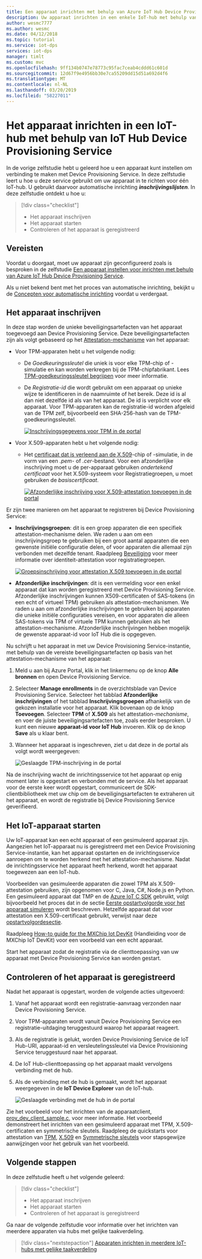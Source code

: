 ```yaml
---
title: Een apparaat inrichten met behulp van Azure IoT Hub Device Provisioning Service | Microsoft Docs
description: Uw apparaat inrichten in een enkele IoT-hub met behulp van IoT Hub Device Provisioning Service
author: wesmc7777
ms.author: wesmc
ms.date: 04/12/2018
ms.topic: tutorial
ms.service: iot-dps
services: iot-dps
manager: timlt
ms.custom: mvc
ms.openlocfilehash: 9ff134b0747e78773c95fac7ceab4cddd61c601d
ms.sourcegitcommit: 12d67f9e4956bb30e7ca55209dd15d51a692d4f6
ms.translationtype: MT
ms.contentlocale: nl-NL
ms.lasthandoff: 03/20/2019
ms.locfileid: "58227011"
---
```

# <a name="provision-the-device-to-an-iot-hub-using-the-azure-iot-hub-device-provisioning-service"></a>Het apparaat inrichten in een IoT-hub met behulp van IoT Hub Device Provisioning Service

In de vorige zelfstudie hebt u geleerd hoe u een apparaat kunt instellen om verbinding te maken met Device Provisioning Service. In deze zelfstudie leert u hoe u deze service gebruikt om uw apparaat in te richten voor één IoT-hub. U gebruikt daarvoor automatische inrichting **_inschrijvingslijsten_**. In deze zelfstudie ontdekt u hoe u:

> [!div class="checklist"]
> * Het apparaat inschrijven
> * Het apparaat starten
> * Controleren of het apparaat is geregistreerd

## <a name="prerequisites"></a>Vereisten

Voordat u doorgaat, moet uw apparaat zijn geconfigureerd zoals is besproken in de zelfstudie [Een apparaat instellen voor inrichten met behulp van Azure IoT Hub Device Provisioning Service](./tutorial-set-up-device.md).

Als u niet bekend bent met het proces van automatische inrichting, bekijkt u de [Concepten voor automatische inrichting](concepts-auto-provisioning.md) voordat u verdergaat.

<a id="enrolldevice"></a>
## <a name="enroll-the-device"></a>Het apparaat inschrijven

In deze stap worden de unieke beveiligingsartefacten van het apparaat toegevoegd aan Device Provisioning Service. Deze beveiligingsartefacten zijn als volgt gebaseerd op het [Attestation-mechanisme](concepts-device.md#attestation-mechanism) van het apparaat:

- Voor TPM-apparaten hebt u het volgende nodig:
    - De *Goedkeuringssleutel* die uniek is voor elke TPM-chip of -simulatie en kan worden verkregen bij de TPM-chipfabrikant.  Lees [TPM-goedkeuringssleutel begrijpen](https://technet.microsoft.com/library/cc770443.aspx) voor meer informatie.
    - De *Registratie-id* die wordt gebruikt om een apparaat op unieke wijze te identificeren in de naamruimte of het bereik. Deze id is al dan niet dezelfde id als van het apparaat. De id is verplicht voor elk apparaat. Voor TPM-apparaten kan de registratie-id worden afgeleid van de TPM zelf, bijvoorbeeld een SHA-256-hash van de TPM-goedkeuringssleutel.

      [![Inschrijvingsgegevens voor TPM in de portal](./media/tutorial-provision-device-to-hub/tpm-device-enrollment.png)](./media/tutorial-provision-device-to-hub/tpm-device-enrollment.png#lightbox)  

- Voor X.509-apparaten hebt u het volgende nodig:
    - Het [certificaat dat is verleend aan de X.509](https://msdn.microsoft.com/library/windows/desktop/bb540819.aspx)-chip of -simulatie, in de vorm van een *.pem*- of *.cer*-bestand. Voor een afzonderlijke inschrijving moet u de per-apparaat gebruiken *ondertekend certificaat* voor het X.509-systeem voor Registratiegroepen, u moet gebruiken de *basiscertificaat*. 

      [![Afzonderlijke inschrijving voor X.509-attestation toevoegen in de portal](./media/tutorial-provision-device-to-hub/individual-enrollment.png)](./media/tutorial-provision-device-to-hub/individual-enrollment.png#lightbox)

Er zijn twee manieren om het apparaat te registreren bij Device Provisioning Service:

- **Inschrijvingsgroepen**: dit is een groep apparaten die een specifiek attestation-mechanisme delen. We raden u aan om een inschrijvingsgroep te gebruiken bij een groot aantal apparaten die een gewenste initiële configuratie delen, of voor apparaten die allemaal zijn verbonden met dezelfde tenant. Raadpleeg [Beveiliging](concepts-security.md#controlling-device-access-to-the-provisioning-service-with-x509-certificates) voor meer informatie over identiteit-attestation voor registratiegroepen.

    [![Groepsinschrijving voor attestation X.509 toevoegen in de portal](./media/tutorial-provision-device-to-hub/group-enrollment.png)](./media/tutorial-provision-device-to-hub/group-enrollment.png#lightbox)

- **Afzonderlijke inschrijvingen**: dit is een vermelding voor een enkel apparaat dat kan worden geregistreerd met Device Provisioning Service. Afzonderlijke inschrijvingen kunnen X509-certificaten of SAS-tokens (in een echt of virtueel TPM) gebruiken als attestation-mechanismen. We raden u aan om afzonderlijke inschrijvingen te gebruiken bij apparaten die unieke initiële configuraties vereisen, en voor apparaten die alleen SAS-tokens via TPM of virtuele TPM kunnen gebruiken als het attestation-mechanisme. Afzonderlijke inschrijvingen hebben mogelijk de gewenste apparaat-id voor IoT Hub die is opgegeven.

Nu schrijft u het apparaat in met uw Device Provisioning Service-instantie, met behulp van de vereiste beveiligingsartefacten op basis van het attestation-mechanisme van het apparaat: 

1. Meld u aan bij Azure Portal, klik in het linkermenu op de knop **Alle bronnen** en open Device Provisioning Service.

2. Selecteer **Manage enrollments** in de overzichtsblade van Device Provisioning Service. Selecteer het tabblad **Afzonderlijke inschrijvingen** of het tabblad **Inschrijvingsgroepen** afhankelijk van de gekozen installatie voor het apparaat. Klik bovenaan op de knop **Toevoegen**. Selecteer **TPM** of **X.509** als het attestation-*mechanisme*, en voer de juiste beveiligingsartefacten toe, zoals eerder besproken. U kunt een nieuwe **apparaat-id voor IoT Hub** invoeren. Klik op de knop **Save** als u klaar bent. 

3. Wanneer het apparaat is ingeschreven, ziet u dat deze in de portal als volgt wordt weergegeven:

    ![Geslaagde TPM-inschrijving in de portal](./media/tutorial-provision-device-to-hub/tpm-enrollment-success.png)

Na de inschrijving wacht de inrichtingsservice tot het apparaat op enig moment later is opgestart en verbonden met de service. Als het apparaat voor de eerste keer wordt opgestart, communiceert de SDK-clientbibliotheek met uw chip om de beveiligingsartefacten te extraheren uit het apparaat, en wordt de registratie bij Device Provisioning Service geverifieerd. 

## <a name="start-the-iot-device"></a>Het IoT-apparaat starten

Uw IoT-apparaat kan een echt apparaat of een gesimuleerd apparaat zijn. Aangezien het IoT-apparaat nu is geregistreerd met een Device Provisioning Service-instantie, kan het apparaat opstarten en de inrichtingsservice aanroepen om te worden herkend met het attestation-mechanisme. Nadat de inrichtingsservice het apparaat heeft herkend, wordt het apparaat toegewezen aan een IoT-hub. 

Voorbeelden van gesimuleerde apparaten die zowel TPM als X.509-attestation gebruiken, zijn opgenomen voor C, Java, C#, Node.js en Python. Een gesimuleerd apparaat dat TMP en de [Azure IoT C SDK](https://github.com/Azure/azure-iot-sdk-c) gebruikt, volgt bijvoorbeeld het proces dat in de sectie [Eerste opstartvolgorde voor het apparaat simuleren](quick-create-simulated-device.md#simulate-first-boot-sequence-for-the-device) wordt beschreven. Hetzelfde apparaat dat voor attestation een X.509-certificaat gebruikt, verwijst naar deze [opstartvolgordesectie](quick-create-simulated-device-x509.md#simulate-first-boot-sequence-for-the-device).

Raadpleeg [How-to guide for the MXChip Iot DevKit](how-to-connect-mxchip-iot-devkit.md) (Handleiding voor de MXChip IoT DevKit) voor een voorbeeld van een echt apparaat.

Start het apparaat zodat de registratie via de clienttoepassing van uw apparaat met Device Provisioning Service kan worden gestart.  

## <a name="verify-the-device-is-registered"></a>Controleren of het apparaat is geregistreerd

Nadat het apparaat is opgestart, worden de volgende acties uitgevoerd:

1. Vanaf het apparaat wordt een registratie-aanvraag verzonden naar Device Provisioning Service.
2. Voor TPM-apparaten wordt vanuit Device Provisioning Service een registratie-uitdaging teruggestuurd waarop het apparaat reageert. 
3. Als de registratie is gelukt, worden Device Provisioning Service de IoT Hub-URI, apparaat-id en versleutelingssleutel via Device Provisioning Service teruggestuurd naar het apparaat. 
4. De IoT Hub-clienttoepassing op het apparaat maakt vervolgens verbinding met de hub. 
5. Als de verbinding met de hub is gemaakt, wordt het apparaat weergegeven in de **IoT Device Explorer** van de IoT-hub. 

    ![Geslaagde verbinding met de hub in de portal](./media/tutorial-provision-device-to-hub/hub-connect-success.png)

Zie het voorbeeld voor het inrichten van de apparaatclient, [prov_dev_client_sample.c](https://github.com/Azure/azure-iot-sdk-c/blob/master/provisioning_client/samples/prov_dev_client_sample/prov_dev_client_sample.c), voor meer informatie. Het voorbeeld demonstreert het inrichten van een gesimuleerd apparaat met TPM, X.509-certificaten en symmetrische sleutels. Raadpleeg de quickstarts voor attestation van [TPM](https://docs.microsoft.com/azure/iot-dps/quick-create-simulated-device), [X.509](https://docs.microsoft.com/azure/iot-dps/quick-create-simulated-device-x509) en [Symmetrische sleutels](https://docs.microsoft.com/azure/iot-dps/quick-create-simulated-device-symm-key) voor stapsgewijze aanwijzingen voor het gebruik van het voorbeeld.

## <a name="next-steps"></a>Volgende stappen
In deze zelfstudie heeft u het volgende geleerd:

> [!div class="checklist"]
> * Het apparaat inschrijven
> * Het apparaat starten
> * Controleren of het apparaat is geregistreerd

Ga naar de volgende zelfstudie voor informatie over het inrichten van meerdere apparaten via hubs met gelijke taakverdeling. 

> [!div class="nextstepaction"]
> [Apparaten inrichten in meerdere IoT-hubs met gelijke taakverdeling](./tutorial-provision-multiple-hubs.md)
